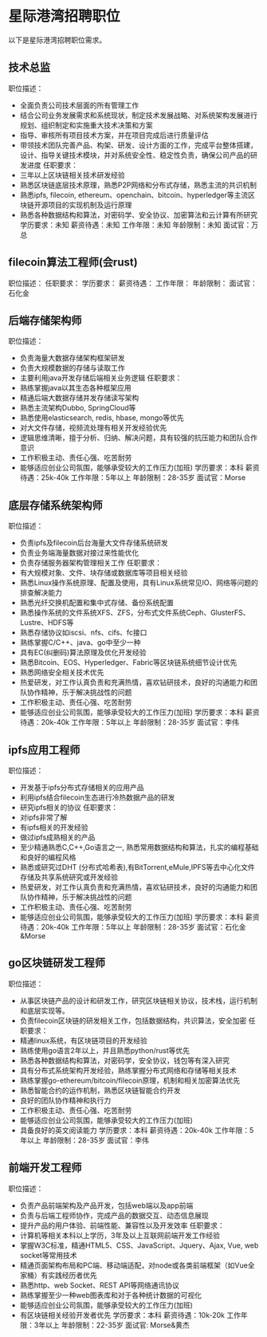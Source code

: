 # 星际港湾招聘职位
以下是星际港湾招聘职位需求。


## 技术总监
职位描述：
- 全面负责公司技术层面的所有管理工作
- 结合公司业务发展需求和系统现状，制定技术发展战略、对系统架构发展进行规划、组织制定和实施重大技术决策和方案
- 指导、审核所有项目技术方案，并在项目完成后进行质量评估
- 带领技术团队完善产品、构架、研发、设计方面的工作，完成平台整体搭建，设计、指导关键技术模块，并对系统安全性、稳定性负责，确保公司产品的研发进度
任职要求：
- 三年以上区块链相关技术研发经验
- 熟悉区块链底层技术原理，熟悉P2P网络和分布式存储，熟悉主流的共识机制
- 熟悉ipfs, filecoin, ethereum、openchain、bitcoin、hyperledger等主流区块链开源项目的实现机制及运行原理
- 熟悉各种数据结构和算法，对密码学、安全协议、加密算法和云计算有所研究
学历要求：未知
薪资待遇：未知
工作年限：未知
年龄限制：未知
面试官：万总

## filecoin算法工程师(会rust)
职位描述：
任职要求：
学历要求：
薪资待遇：
工作年限：
年龄限制：
面试官：石化金

## 后端存储架构师
职位描述：
- 负责海量大数据存储架构框架研发
- 负责大规模数据的存储与读取工作
- 主要利用java开发存储后端相关业务逻辑
任职要求：
- 熟练掌握java以其生态各种框架应用
- 精通后端大数据存储并发存储读写架构
- 熟悉主流架构Dubbo, SpringCloud等
- 熟悉使用elasticsearch, redis, hbase, mongo等优先
- 对大文件存储，视频流处理有相关开发经验优先
- 逻辑思维清晰，擅于分析、归纳、解决问题，具有较强的抗压能力和团队合作意识
- 工作积极主动、责任心强、吃苦耐劳
- 能够适应创业公司氛围，能够承受较大的工作压力(加班)
学历要求：本科
薪资待遇：25k-40k
工作年限：5年以上
年龄限制：28-35岁
面试官：Morse

## 底层存储系统架构师
职位描述：
- 负责ipfs及filecoin后台海量大文件存储系统研发
- 负责业务端海量数据对接过来性能优化
- 负责存储服务器架构管理相关工作
任职要求：
- 有大规模对象、文件、块存储或数据库等项目相关经验
- 熟悉Linux操作系统原理、配置及使用，具有Linux系统常见IO、网络等问题的排查解决能力
- 熟悉光纤交换机配置和集中式存储、备份系统配置
- 熟悉操作系统的文件系统XFS、ZFS，分布式文件系统Ceph、GlusterFS、Lustre、HDFS等
- 熟悉存储协议如iscsi、nfs、cifs、fc接口
- 熟练掌握C/C++、java、go中至少一种
- 具有EC(纠删码)算法原理及优化开发经验
- 熟悉Bitcoin、EOS、Hyperledger、Fabric等区块链系统细节设计优先
- 熟悉网络安全相关技术优先
- 热爱研发，对工作认真负责和充满热情，喜欢钻研技术，良好的沟通能力和团队协作精神，乐于解决挑战性的问题
- 工作积极主动、责任心强、吃苦耐劳
- 能够适应创业公司氛围，能够承受较大的工作压力(加班)
学历要求：本科
薪资待遇：20k-40k
工作年限：5年以上
年龄限制：28-35岁
面试官：李伟

## ipfs应用工程师
职位描述：
- 开发基于ipfs分布式存储相关的应用产品
- 利用ipfs结合filecoin生态进行冷热数据产品的研发
- 研究ipfs相关的协议
任职要求：
- 对ipfs非常了解
- 有ipfs相关的开发经验
- 做过ipfs成熟相关的产品
- 至少精通熟悉C,C++,Go语言之一, 熟悉常用数据结构和算法，扎实的编程基础和良好的编程风格
- 熟悉或研究过DHT (分布式哈希表),有BitTorrent,eMule,IPFS等去中心化文件存储及共享系统研究或开发经验
- 热爱研发，对工作认真负责和充满热情，喜欢钻研技术，良好的沟通能力和团队协作精神，乐于解决挑战性的问题
- 工作积极主动、责任心强、吃苦耐劳
- 能够适应创业公司氛围，能够承受较大的工作压力(加班)
学历要求：本科
薪资待遇：20k-40k
工作年限：5年以上
年龄限制：28-35岁
面试官：石化金&Morse

## go区块链研发工程师
职位描述：
- 从事区块链产品的设计和研发工作，研究区块链相关协议，技术栈，运行机制和底层实现等。
- 负责filecoin区块链的研发相关工作，包括数据结构，共识算法，安全加密
任职要求：
- 精通linux系统，有区块链项目的开发经验
- 熟练使用go语言2年以上，并且熟悉python/rust等优先
- 熟悉各种数据结构和算法，对密码学，安全协议，钱包等有深入研究
- 具有分布式系统架构开发经验，熟练掌握分布式网络和存储等相关技术
- 熟练掌握go-ethereum/bitcoin/filecoin原理，机制和相关加密算法优先
- 熟悉智能合约的运作机制，熟悉区块链智能合约开发
- 良好的团队协作精神和执行力
- 工作积极主动、责任心强、吃苦耐劳
- 能够适应创业公司氛围，能够承受较大的工作压力(加班)
- 具备良好的英文阅读能力
学历要求：本科
薪资待遇：20k-40k
工作年限：5年以上
年龄限制：28-35岁
面试官：李伟

## 前端开发工程师
职位描述：
- 负责产品前端架构及产品开发，包括web端以及app前端
- 负责与后端工程师协作，完成产品的数据交互、动态信息展现
- 提升产品的用户体验、前端性能、兼容性以及开发效率
任职要求：
- 计算机等相关本科以上学历，3年及以上互联网前端开发工作经验
- 掌握W3C标准，精通HTML5、CSS、JavaScript、Jquery、Ajax, Vue, web socket等常用技术
- 精通页面架构布局和PC端、移动端适配，对node或各类前端框架（如Vue全家桶）有实践经历者优先
- 熟悉http、web Socket、REST API等网络通讯协议
- 熟练掌握至少一种web图表库和对于各种统计数据的可视化
- 能够适应创业公司氛围，能够承受较大的工作压力(加班)
- 有区块链相关经验开发者优先
学历要求：本科
薪资待遇：10k-20k
工作年限：3年以上
年龄限制：22-35岁
面试官: Morse&黄杰
